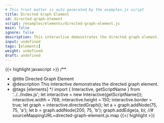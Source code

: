 ```yaml
---
# This front matter is auto generated by the examples.js script
title: Directed Graph Element
id: directed-graph-element
script: /examples/elements/directed-graph-element.js
main: false
ignore: false
description: This interactive demonstrates the directed graph element.
input: undefined
tags: [elements]
weight: undefined
draft: undefined
---
```


{{< highlight javascript >}}
/**
* @title Directed Graph Element
* @description This interactive demonstrates the directed graph element.
* @tags [elements]
*/
import { Interactive, getScriptName } from '../../index.js';
let interactive = new Interactive(getScriptName());
interactive.width = 768;
interactive.height = 150;
interactive.border = true;
let graph = interactive.directedGraph();
let a = graph.addNode(75, 75, 'a');
let b = graph.addNode(200, 75, 'b');
graph.addEdge(a, b);
//# sourceMappingURL=directed-graph-element.js.map
{{</ highlight >}}


